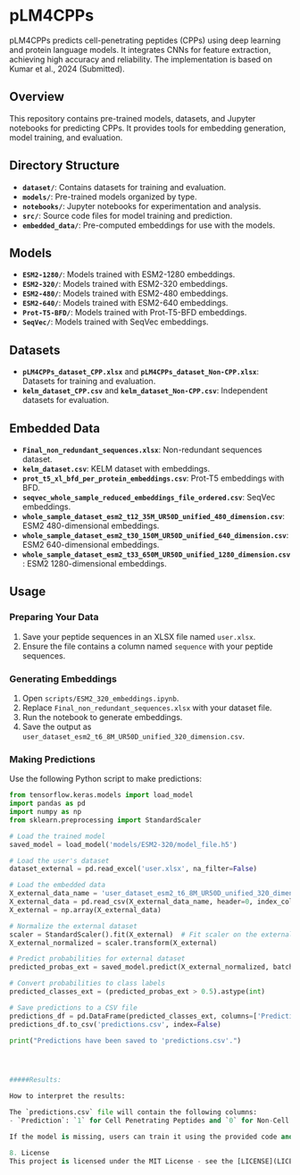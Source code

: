 # pLM4CPPs

pLM4CPPs predicts cell-penetrating peptides (CPPs) using deep learning and protein language models. It integrates CNNs for feature extraction, achieving high accuracy and reliability. The implementation is based on Kumar et al., 2024 (Submitted).

## Overview
This repository contains pre-trained models, datasets, and Jupyter notebooks for predicting CPPs. It provides tools for embedding generation, model training, and evaluation.

## Directory Structure
- **`dataset/`**: Contains datasets for training and evaluation.
- **`models/`**: Pre-trained models organized by type.
- **`notebooks/`**: Jupyter notebooks for experimentation and analysis.
- **`src/`**: Source code files for model training and prediction.
- **`embedded_data/`**: Pre-computed embeddings for use with the models.

## Models
- **`ESM2-1280/`**: Models trained with ESM2-1280 embeddings.
- **`ESM2-320/`**: Models trained with ESM2-320 embeddings.
- **`ESM2-480/`**: Models trained with ESM2-480 embeddings.
- **`ESM2-640/`**: Models trained with ESM2-640 embeddings.
- **`Prot-T5-BFD/`**: Models trained with Prot-T5-BFD embeddings.
- **`SeqVec/`**: Models trained with SeqVec embeddings.

## Datasets
- **`pLM4CPPs_dataset_CPP.xlsx`** and **`pLM4CPPs_dataset_Non-CPP.xlsx`**: Datasets for training and evaluation.
- **`kelm_dataset_CPP.csv`** and **`kelm_dataset_Non-CPP.csv`**: Independent datasets for evaluation.

## Embedded Data
- **`Final_non_redundant_sequences.xlsx`**: Non-redundant sequences dataset.
- **`kelm_dataset.csv`**: KELM dataset with embeddings.
- **`prot_t5_xl_bfd_per_protein_embeddings.csv`**: Prot-T5 embeddings with BFD.
- **`seqvec_whole_sample_reduced_embeddings_file_ordered.csv`**: SeqVec embeddings.
- **`whole_sample_dataset_esm2_t12_35M_UR50D_unified_480_dimension.csv`**: ESM2 480-dimensional embeddings.
- **`whole_sample_dataset_esm2_t30_150M_UR50D_unified_640_dimension.csv`**: ESM2 640-dimensional embeddings.
- **`whole_sample_dataset_esm2_t33_650M_UR50D_unified_1280_dimension.csv`**: ESM2 1280-dimensional embeddings.

## Usage

### Preparing Your Data
1. Save your peptide sequences in an XLSX file named `user.xlsx`.
2. Ensure the file contains a column named `sequence` with your peptide sequences.

### Generating Embeddings
1. Open `scripts/ESM2_320_embeddings.ipynb`.
2. Replace `Final_non_redundant_sequences.xlsx` with your dataset file.
3. Run the notebook to generate embeddings.
4. Save the output as `user_dataset_esm2_t6_8M_UR50D_unified_320_dimension.csv`.

### Making Predictions
Use the following Python script to make predictions:

```python
from tensorflow.keras.models import load_model
import pandas as pd
import numpy as np
from sklearn.preprocessing import StandardScaler

# Load the trained model
saved_model = load_model('models/ESM2-320/model_file.h5')

# Load the user's dataset
dataset_external = pd.read_excel('user.xlsx', na_filter=False)

# Load the embedded data
X_external_data_name = 'user_dataset_esm2_t6_8M_UR50D_unified_320_dimension.csv'
X_external_data = pd.read_csv(X_external_data_name, header=0, index_col=0, delimiter=',')
X_external = np.array(X_external_data)

# Normalize the external dataset
scaler = StandardScaler().fit(X_external)  # Fit scaler on the external data if training data is not available
X_external_normalized = scaler.transform(X_external)

# Predict probabilities for external dataset
predicted_probas_ext = saved_model.predict(X_external_normalized, batch_size=32)

# Convert probabilities to class labels
predicted_classes_ext = (predicted_probas_ext > 0.5).astype(int)

# Save predictions to a CSV file
predictions_df = pd.DataFrame(predicted_classes_ext, columns=['Prediction'])
predictions_df.to_csv('predictions.csv', index=False)

print("Predictions have been saved to 'predictions.csv'.")




#####Results:

How to interpret the results:

The `predictions.csv` file will contain the following columns:
- `Prediction`: `1` for Cell Penetrating Peptides and `0` for Non-Cell Penetrating Peptides.

If the model is missing, users can train it using the provided code and then use it for predictions.

8. License
This project is licensed under the MIT License - see the [LICENSE](LICENSE) file for details.
